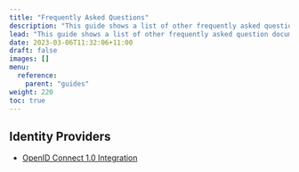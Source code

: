 ```yaml
---
title: "Frequently Asked Questions"
description: "This guide shows a list of other frequently asked question documents as well as some general ones"
lead: "This guide shows a list of other frequently asked question documents as well as some general ones."
date: 2023-03-06T11:32:06+11:00
draft: false
images: []
menu:
  reference:
    parent: "guides"
weight: 220
toc: true
---
```


## Identity Providers

- [OpenID Connect 1.0 Integration](../../integration/openid-connect/specific-information.md#frequently-asked-questions)
